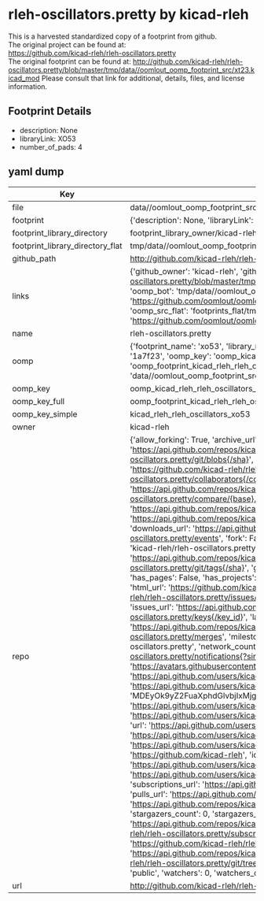 # rleh-oscillators.pretty by kicad-rleh  
This is a harvested standardized copy of a footprint from github.  
The original project can be found at:  
https://github.com/kicad-rleh/rleh-oscillators.pretty  
The original footprint can be found at:
http://github.com/kicad-rleh/rleh-oscillators.pretty/blob/master/tmp/data//oomlout_oomp_footprint_src/xt23.kicad_mod
Please consult that link for additional, details, files, and license information.  
## Footprint Details
* description: None  
* libraryLink: XO53  
* number_of_pads: 4  
## yaml dump  
| Key | Value |  
| --- | --- |  
| file | data//oomlout_oomp_footprint_src/rleh-oscillators.pretty/XO53.kicad_mod |  
| footprint | {'description': None, 'libraryLink': 'XO53', 'number_of_pads': 4} |  
| footprint_library_directory | footprint_library_owner/kicad-rleh_rleh-oscillators.pretty |  
| footprint_library_directory_flat | tmp/data//oomlout_oomp_footprint_src/footprints_flat/kicad_rleh_rleh_oscillators_xo53/working |  
| github_path | http://github.com/kicad-rleh/rleh-oscillators.pretty/blob/master/tmp/data//oomlout_oomp_footprint_src/XO53.kicad_mod |  
| links | {'github_owner': 'kicad-rleh', 'github_repo_name': 'rleh-oscillators.pretty', 'github_src': 'http://github.com/kicad-rleh/rleh-oscillators.pretty/blob/master/tmp/data//oomlout_oomp_footprint_src/xt23.kicad_mod', 'github_src_repo': 'https://github.com/kicad-rleh/rleh-oscillators.pretty', 'oomp_bot': 'tmp/data//oomlout_oomp_footprint_src/footprints/kicad_rleh_rleh_oscillators_xo53/working', 'oomp_bot_github': 'https://github.com/oomlout/oomlout_oomp_footprint_bot/tree/main/tmp/data//oomlout_oomp_footprint_src/footprints/kicad_rleh_rleh_oscillators_xo53/working', 'oomp_src_flat': 'footprints_flat/tmp/data//oomlout_oomp_footprint_src/footprints_flat/kicad_rleh_rleh_oscillators_xo53/working', 'oomp_src_flat_github': 'https://github.com/oomlout/oomlout_oomp_footprint_src/tree/main/tmp/data//oomlout_oomp_footprint_src/footprints_flat/kicad_rleh_rleh_oscillators_xo53/working'} |  
| name | rleh-oscillators.pretty |  
| oomp | {'footprint_name': 'xo53', 'library_name': 'rleh_oscillators', 'md5': '1a7f23d0e315d1f819362a80569d23b6', 'md5_10': '1a7f23d0e3', 'md5_5': '1a7f2', 'md5_6': '1a7f23', 'oomp_key': 'oomp_kicad_rleh_rleh_oscillators_xo53', 'oomp_key_extra': 'oomp_footprint_kicad_rleh_rleh_oscillators_xo53', 'oomp_key_full': 'oomp_footprint_kicad_rleh_rleh_oscillators_xo53_1a7f23', 'oomp_key_simple': 'kicad_rleh_rleh_oscillators_xo53', 'original_filename': 'data//oomlout_oomp_footprint_src/rleh-oscillators.pretty/XO53.kicad_mod', 'owner_name': 'kicad_rleh'} |  
| oomp_key | oomp_kicad_rleh_rleh_oscillators_xo53 |  
| oomp_key_full | oomp_footprint_kicad_rleh_rleh_oscillators_xo53 |  
| oomp_key_simple | kicad_rleh_rleh_oscillators_xo53 |  
| owner | kicad-rleh |  
| repo | {'allow_forking': True, 'archive_url': 'https://api.github.com/repos/kicad-rleh/rleh-oscillators.pretty/{archive_format}{/ref}', 'archived': False, 'assignees_url': 'https://api.github.com/repos/kicad-rleh/rleh-oscillators.pretty/assignees{/user}', 'blobs_url': 'https://api.github.com/repos/kicad-rleh/rleh-oscillators.pretty/git/blobs{/sha}', 'branches_url': 'https://api.github.com/repos/kicad-rleh/rleh-oscillators.pretty/branches{/branch}', 'clone_url': 'https://github.com/kicad-rleh/rleh-oscillators.pretty.git', 'collaborators_url': 'https://api.github.com/repos/kicad-rleh/rleh-oscillators.pretty/collaborators{/collaborator}', 'comments_url': 'https://api.github.com/repos/kicad-rleh/rleh-oscillators.pretty/comments{/number}', 'commits_url': 'https://api.github.com/repos/kicad-rleh/rleh-oscillators.pretty/commits{/sha}', 'compare_url': 'https://api.github.com/repos/kicad-rleh/rleh-oscillators.pretty/compare/{base}...{head}', 'contents_url': 'https://api.github.com/repos/kicad-rleh/rleh-oscillators.pretty/contents/{+path}', 'contributors_url': 'https://api.github.com/repos/kicad-rleh/rleh-oscillators.pretty/contributors', 'created_at': '2016-08-18T12:53:12Z', 'default_branch': 'master', 'deployments_url': 'https://api.github.com/repos/kicad-rleh/rleh-oscillators.pretty/deployments', 'description': 'Some kicad oscillator and quartz crystal footprints', 'disabled': False, 'downloads_url': 'https://api.github.com/repos/kicad-rleh/rleh-oscillators.pretty/downloads', 'events_url': 'https://api.github.com/repos/kicad-rleh/rleh-oscillators.pretty/events', 'fork': False, 'forks': 0, 'forks_count': 0, 'forks_url': 'https://api.github.com/repos/kicad-rleh/rleh-oscillators.pretty/forks', 'full_name': 'kicad-rleh/rleh-oscillators.pretty', 'git_commits_url': 'https://api.github.com/repos/kicad-rleh/rleh-oscillators.pretty/git/commits{/sha}', 'git_refs_url': 'https://api.github.com/repos/kicad-rleh/rleh-oscillators.pretty/git/refs{/sha}', 'git_tags_url': 'https://api.github.com/repos/kicad-rleh/rleh-oscillators.pretty/git/tags{/sha}', 'git_url': 'git://github.com/kicad-rleh/rleh-oscillators.pretty.git', 'has_discussions': False, 'has_downloads': True, 'has_issues': True, 'has_pages': False, 'has_projects': True, 'has_wiki': True, 'homepage': None, 'hooks_url': 'https://api.github.com/repos/kicad-rleh/rleh-oscillators.pretty/hooks', 'html_url': 'https://github.com/kicad-rleh/rleh-oscillators.pretty', 'id': 65996931, 'is_template': False, 'issue_comment_url': 'https://api.github.com/repos/kicad-rleh/rleh-oscillators.pretty/issues/comments{/number}', 'issue_events_url': 'https://api.github.com/repos/kicad-rleh/rleh-oscillators.pretty/issues/events{/number}', 'issues_url': 'https://api.github.com/repos/kicad-rleh/rleh-oscillators.pretty/issues{/number}', 'keys_url': 'https://api.github.com/repos/kicad-rleh/rleh-oscillators.pretty/keys{/key_id}', 'labels_url': 'https://api.github.com/repos/kicad-rleh/rleh-oscillators.pretty/labels{/name}', 'language': None, 'languages_url': 'https://api.github.com/repos/kicad-rleh/rleh-oscillators.pretty/languages', 'license': None, 'merges_url': 'https://api.github.com/repos/kicad-rleh/rleh-oscillators.pretty/merges', 'milestones_url': 'https://api.github.com/repos/kicad-rleh/rleh-oscillators.pretty/milestones{/number}', 'mirror_url': None, 'name': 'rleh-oscillators.pretty', 'network_count': 0, 'node_id': 'MDEwOlJlcG9zaXRvcnk2NTk5NjkzMQ==', 'notifications_url': 'https://api.github.com/repos/kicad-rleh/rleh-oscillators.pretty/notifications{?since,all,participating}', 'open_issues': 0, 'open_issues_count': 0, 'organization': {'avatar_url': 'https://avatars.githubusercontent.com/u/21282019?v=4', 'events_url': 'https://api.github.com/users/kicad-rleh/events{/privacy}', 'followers_url': 'https://api.github.com/users/kicad-rleh/followers', 'following_url': 'https://api.github.com/users/kicad-rleh/following{/other_user}', 'gists_url': 'https://api.github.com/users/kicad-rleh/gists{/gist_id}', 'gravatar_id': '', 'html_url': 'https://github.com/kicad-rleh', 'id': 21282019, 'login': 'kicad-rleh', 'node_id': 'MDEyOk9yZ2FuaXphdGlvbjIxMjgyMDE5', 'organizations_url': 'https://api.github.com/users/kicad-rleh/orgs', 'received_events_url': 'https://api.github.com/users/kicad-rleh/received_events', 'repos_url': 'https://api.github.com/users/kicad-rleh/repos', 'site_admin': False, 'starred_url': 'https://api.github.com/users/kicad-rleh/starred{/owner}{/repo}', 'subscriptions_url': 'https://api.github.com/users/kicad-rleh/subscriptions', 'type': 'Organization', 'url': 'https://api.github.com/users/kicad-rleh'}, 'owner': {'avatar_url': 'https://avatars.githubusercontent.com/u/21282019?v=4', 'events_url': 'https://api.github.com/users/kicad-rleh/events{/privacy}', 'followers_url': 'https://api.github.com/users/kicad-rleh/followers', 'following_url': 'https://api.github.com/users/kicad-rleh/following{/other_user}', 'gists_url': 'https://api.github.com/users/kicad-rleh/gists{/gist_id}', 'gravatar_id': '', 'html_url': 'https://github.com/kicad-rleh', 'id': 21282019, 'login': 'kicad-rleh', 'node_id': 'MDEyOk9yZ2FuaXphdGlvbjIxMjgyMDE5', 'organizations_url': 'https://api.github.com/users/kicad-rleh/orgs', 'received_events_url': 'https://api.github.com/users/kicad-rleh/received_events', 'repos_url': 'https://api.github.com/users/kicad-rleh/repos', 'site_admin': False, 'starred_url': 'https://api.github.com/users/kicad-rleh/starred{/owner}{/repo}', 'subscriptions_url': 'https://api.github.com/users/kicad-rleh/subscriptions', 'type': 'Organization', 'url': 'https://api.github.com/users/kicad-rleh'}, 'private': False, 'pulls_url': 'https://api.github.com/repos/kicad-rleh/rleh-oscillators.pretty/pulls{/number}', 'pushed_at': '2017-11-16T03:12:45Z', 'releases_url': 'https://api.github.com/repos/kicad-rleh/rleh-oscillators.pretty/releases{/id}', 'size': 1, 'ssh_url': 'git@github.com:kicad-rleh/rleh-oscillators.pretty.git', 'stargazers_count': 0, 'stargazers_url': 'https://api.github.com/repos/kicad-rleh/rleh-oscillators.pretty/stargazers', 'statuses_url': 'https://api.github.com/repos/kicad-rleh/rleh-oscillators.pretty/statuses/{sha}', 'subscribers_count': 2, 'subscribers_url': 'https://api.github.com/repos/kicad-rleh/rleh-oscillators.pretty/subscribers', 'subscription_url': 'https://api.github.com/repos/kicad-rleh/rleh-oscillators.pretty/subscription', 'svn_url': 'https://github.com/kicad-rleh/rleh-oscillators.pretty', 'tags_url': 'https://api.github.com/repos/kicad-rleh/rleh-oscillators.pretty/tags', 'teams_url': 'https://api.github.com/repos/kicad-rleh/rleh-oscillators.pretty/teams', 'temp_clone_token': None, 'topics': [], 'trees_url': 'https://api.github.com/repos/kicad-rleh/rleh-oscillators.pretty/git/trees{/sha}', 'updated_at': '2016-08-27T18:26:08Z', 'url': 'https://api.github.com/repos/kicad-rleh/rleh-oscillators.pretty', 'visibility': 'public', 'watchers': 0, 'watchers_count': 0, 'web_commit_signoff_required': False} |  
| url | http://github.com/kicad-rleh/rleh-oscillators.pretty |  

